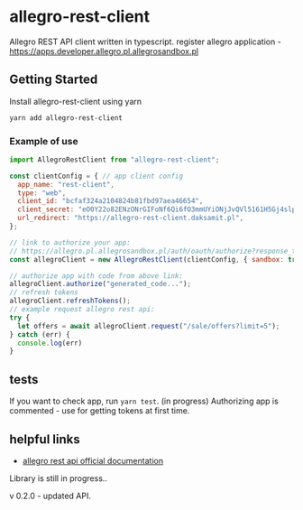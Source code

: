 # allegro-rest-client

Allegro REST API client written in typescript.
register allegro application - https://apps.developer.allegro.pl.allegrosandbox.pl

## Getting Started

Install allegro-rest-client using yarn

```sh
yarn add allegro-rest-client
```

### Example of use

``` js
import AllegroRestClient from "allegro-rest-client";

const clientConfig = { // app client config
  app_name: "rest-client",
  type: "web",
  client_id: "bcfaf324a2104824b81fbd97aea46654",
  client_secret: "eO0Y22o82ENzONrGIFoNf6Qi6fO3mmUYiONjJvQVl5161H5Gj4slpgCj1dcbV4Zn",
  url_redirect: "https://allegro-rest-client.daksamit.pl",
};

// link to authorize your app:
// https://allegro.pl.allegrosandbox.pl/auth/oauth/authorize?response_type=code&client_id=bcfaf324a2104824b81fbd97aea46654&redirect_uri=https://allegro-rest-client.daksamit.pl
const allegroClient = new AllegroRestClient(clientConfig, { sandbox: true, account: "default" });

// authorize app with code from above link:
allegroClient.authorize("generated_code...");
// refresh tokens
allegroClient.refreshTokens();
// example request allegro rest api:
try {
  let offers = await allegroClient.request("/sale/offers?limit=5");
} catch (err) {
  console.log(err)
}
```

## tests

If you want to check app, run `yarn test`. (in progress)
Authorizing app is commented - use for getting tokens at first time.

## helpful links

- [allegro rest api official documentation](https://developer.allegro.pl/documentation)

Library is still in progress..

v 0.2.0 - updated API.
